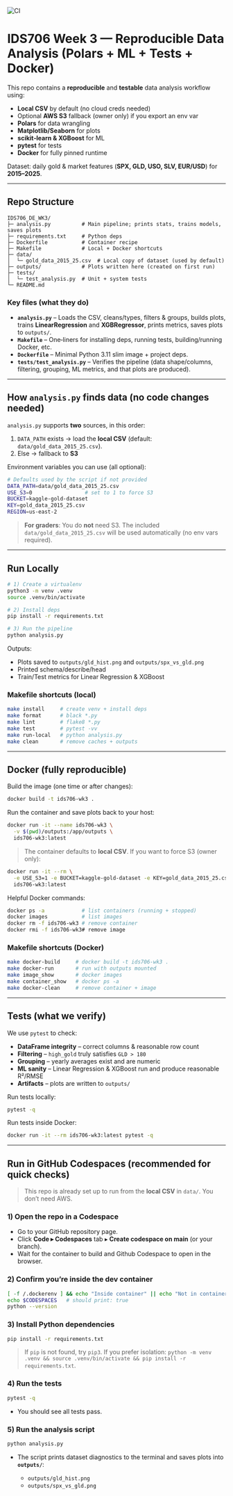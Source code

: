 ![CI](https://github.com/excecutors/IDS706_DE_WK3/actions/workflows/ci.yml/badge.svg)

# IDS706 Week 3 — Reproducible Data Analysis (Polars + ML + Tests + Docker)

This repo contains a **reproducible** and **testable** data analysis workflow using:

* **Local CSV** by default (no cloud creds needed)
* Optional **AWS S3** fallback (owner only) if you export an env var
* **Polars** for data wrangling
* **Matplotlib/Seaborn** for plots
* **scikit‑learn & XGBoost** for ML
* **pytest** for tests
* **Docker** for fully pinned runtime

Dataset: daily gold & market features (**SPX, GLD, USO, SLV, EUR/USD**) for **2015–2025**.

---

## Repo Structure

```
IDS706_DE_WK3/
├─ analysis.py          # Main pipeline; prints stats, trains models, saves plots
├─ requirements.txt     # Python deps
├─ Dockerfile           # Container recipe
├─ Makefile             # Local + Docker shortcuts
├─ data/
│  └─ gold_data_2015_25.csv  # Local copy of dataset (used by default)
├─ outputs/             # Plots written here (created on first run)
├─ tests/
│  └─ test_analysis.py  # Unit + system tests
└─ README.md
```

### Key files (what they do)

* **`analysis.py`** – Loads the CSV, cleans/types, filters & groups, builds plots, trains **LinearRegression** and **XGBRegressor**, prints metrics, saves plots to `outputs/`.
* **`Makefile`** – One‑liners for installing deps, running tests, building/running Docker, etc.
* **`Dockerfile`** – Minimal Python 3.11 slim image + project deps.
* **`tests/test_analysis.py`** – Verifies the pipeline (data shape/columns, filtering, grouping, ML metrics, and that plots are produced).

---

## How `analysis.py` finds data (no code changes needed)

`analysis.py` supports **two** sources, in this order:

1. `DATA_PATH` exists → load the **local CSV** (default: `data/gold_data_2015_25.csv`).
2. Else → fallback to **S3**

Environment variables you can use (all optional):

```bash
# Defaults used by the script if not provided
DATA_PATH=data/gold_data_2015_25.csv
USE_S3=0                 # set to 1 to force S3
BUCKET=kaggle-gold-dataset
KEY=gold_data_2015_25.csv
REGION=us-east-2
```

> **For graders**: You do **not** need S3. The included `data/gold_data_2015_25.csv` will be used automatically (no env vars required).

---

## Run Locally

```bash
# 1) Create a virtualenv
python3 -m venv .venv
source .venv/bin/activate

# 2) Install deps
pip install -r requirements.txt

# 3) Run the pipeline
python analysis.py
```

Outputs:

* Plots saved to `outputs/gld_hist.png` and `outputs/spx_vs_gld.png`
* Printed schema/describe/head
* Train/Test metrics for Linear Regression & XGBoost

### Makefile shortcuts (local)

```bash
make install     # create venv + install deps
make format      # black *.py
make lint        # flake8 *.py
make test        # pytest -vv
make run-local   # python analysis.py
make clean       # remove caches + outputs
```

---

## Docker (fully reproducible)

Build the image (one time or after changes):

```bash
docker build -t ids706-wk3 .
```

Run the container and save plots back to your host:

```bash
docker run -it --name ids706-wk3 \
  -v $(pwd)/outputs:/app/outputs \
  ids706-wk3:latest
```

> The container defaults to **local CSV**. If you want to force S3 (owner only):

```bash
docker run -it --rm \
  -e USE_S3=1 -e BUCKET=kaggle-gold-dataset -e KEY=gold_data_2015_25.csv -e REGION=us-east-2 \
  ids706-wk3:latest
```

Helpful Docker commands:

```bash
docker ps -a            # list containers (running + stopped)
docker images           # list images
docker rm -f ids706-wk3 # remove container
docker rmi -f ids706-wk3# remove image
```

### Makefile shortcuts (Docker)

```bash
make docker-build     # docker build -t ids706-wk3 .
make docker-run       # run with outputs mounted
make image_show       # docker images
make container_show   # docker ps -a
make docker-clean     # remove container + image
```

---

## Tests (what we verify)

We use `pytest` to check:

* **DataFrame integrity** – correct columns & reasonable row count
* **Filtering** – `high_gold` truly satisfies `GLD > 180`
* **Grouping** – yearly averages exist and are numeric
* **ML sanity** – Linear Regression & XGBoost run and produce reasonable R²/RMSE
* **Artifacts** – plots are written to `outputs/`

Run tests locally:

```bash
pytest -q
```

Run tests inside Docker:

```bash
docker run -it --rm ids706-wk3:latest pytest -q
```

---

## Run in GitHub Codespaces (recommended for quick checks)

> This repo is already set up to run from the **local CSV** in `data/`. You don’t need AWS.

### 1) Open the repo in a Codespace

* Go to your GitHub repository page.
* Click **Code ▸ Codespaces** tab ▸ **Create codespace on main** (or your branch).
* Wait for the container to build and Github Codespace to open in the browser.

### 2) Confirm you’re inside the dev container

```bash
[ -f /.dockerenv ] && echo "Inside container" || echo "Not in container"
echo $CODESPACES   # should print: true
python --version
```

### 3) Install Python dependencies

```bash
pip install -r requirements.txt
```

> If `pip` is not found, try `pip3`. If you prefer isolation: `python -m venv .venv && source .venv/bin/activate && pip install -r requirements.txt`.

### 4) Run the tests

```bash
pytest -q
```

* You should see all tests pass.

### 5) Run the analysis script

```bash
python analysis.py
```

* The script prints dataset diagnostics to the terminal and saves plots into **`outputs/`**:

  * `outputs/gld_hist.png`
  * `outputs/spx_vs_gld.png`